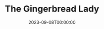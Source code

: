 ---
title: The Gingerbread Lady
date: 2023-09-08T00:00:00
opening_date: 1974-01-25
closing_date: 1974-02-09
layout: productions
program:
Theatre: Theatre Jacksonville
Venue: Little Theatre
cast:
- Jimmy Perry: Marshall Grauer
- Manuel: Tom Rush
- Toby Landau: Betty Mastroianni
- Evy Meara: Mardie Kelly
- Polly Meara: Andrea Unger
- Lou Tanner: Ernie Mastroianni
crew:
- Director: Robert Knowles
- Scene Design: Hal Henderson
- Stage Manager: David West
- Lighting Design: Kelly Hart
- Light/Sound Technician: Doug Thomas
- Set Construction:
  - Kelly Hart
  - Steve Valliere
  - Mary Ellen Wofford
- Properties:
  - Mary Ellen Wofford
  - Terra Allen
  - Nellie Coyle
  - Laurie Kaden
  - Katie Raven
- Costumes: Gert Berman
- Publicity: Diane Somerville
- Show Sign: Patrick Brodus
- Box Office:
  - Ann Dubow
  - Gert Berman
  - Pat Somers
---